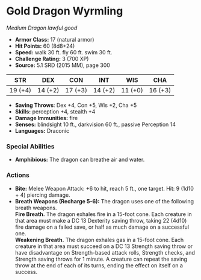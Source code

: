 # Gold Dragon Wyrmling

*Medium* *Dragon* *lawful good*

- **Armor Class:** 17 (natural armor)
- **Hit Points:** 60 (8d8+24)
- **Speed:** walk 30 ft. fly 60 ft. swim 30 ft.
- **Challenge Rating:** 3 (700 XP)
- **Source:** 5.1 SRD (2015 MM), page 300

| STR | DEX | CON | INT | WIS | CHA |
| --- | --- | --- | --- | --- | --- |
| 19 (+4) | 14 (+2) | 17 (+3) | 14 (+2) | 11 (+0) | 16 (+3) |

- **Saving Throws**: Dex +4, Con +5, Wis +2, Cha +5
- **Skills:** perception +4, stealth +4
- **Damage Immunities:** fire
- **Senses:** blindsight 10 ft., darkvision 60 ft., passive Perception 14
- **Languages:** Draconic

### Special Abilities

- **Amphibious:** The dragon can breathe air and water.

### Actions

- **Bite:** Melee Weapon Attack: +6 to hit, reach 5 ft., one target. Hit: 9 (1d10 + 4) piercing damage.
- **Breath Weapons (Recharge 5-6):** The dragon uses one of the following breath weapons.<br>**Fire Breath.** The dragon exhales fire in a 15-foot cone. Each creature in that area must make a DC 13 Dexterity saving throw, taking 22 (4d10) fire damage on a failed save, or half as much damage on a successful one.<br>**Weakening Breath.** The dragon exhales gas in a 15-foot cone. Each creature in that area must succeed on a DC 13 Strength saving throw or have disadvantage on Strength-based attack rolls, Strength checks, and Strength saving throws for 1 minute. A creature can repeat the saving throw at the end of each of its turns, ending the effect on itself on a success.


